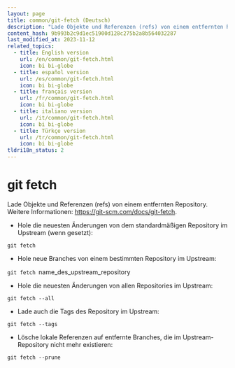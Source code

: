 ```yaml
---
layout: page
title: common/git-fetch (Deutsch)
description: "Lade Objekte und Referenzen (refs) von einem entfernten Repository."
content_hash: 9b993b2c9d1ec51900d128c275b2a8b564032287
last_modified_at: 2023-11-12
related_topics:
  - title: English version
    url: /en/common/git-fetch.html
    icon: bi bi-globe
  - title: español version
    url: /es/common/git-fetch.html
    icon: bi bi-globe
  - title: français version
    url: /fr/common/git-fetch.html
    icon: bi bi-globe
  - title: italiano version
    url: /it/common/git-fetch.html
    icon: bi bi-globe
  - title: Türkçe version
    url: /tr/common/git-fetch.html
    icon: bi bi-globe
tldri18n_status: 2
---
```

# git fetch

Lade Objekte und Referenzen (refs) von einem entfernten Repository.
Weitere Informationen: <https://git-scm.com/docs/git-fetch>.

- Hole die neuesten Änderungen von dem standardmäßigen Repository im Upstream (wenn gesetzt):

`git fetch`

- Hole neue Branches von einem bestimmten Repository im Upstream:

`git fetch `<span class="tldr-var badge badge-pill bg-dark-lm bg-white-dm text-white-lm text-dark-dm font-weight-bold">name_des_upstream_repository</span>

- Hole die neuesten Änderungen von allen Repositories im Upstream:

`git fetch --all`

- Lade auch die Tags des Repository im Upstream:

`git fetch --tags`

- Lösche lokale Referenzen auf entfernte Branches, die im Upstream-Repository nicht mehr existieren:

`git fetch --prune`
